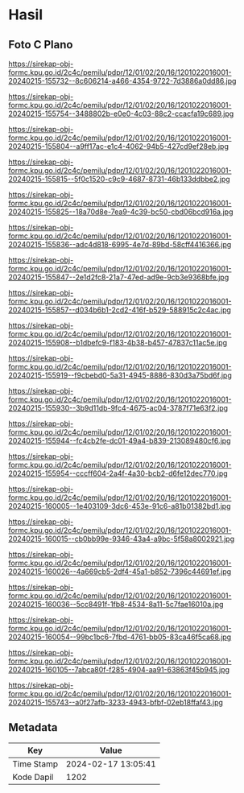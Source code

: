# Hasil

## Foto C Plano

https://sirekap-obj-formc.kpu.go.id/2c4c/pemilu/pdpr/12/01/02/20/16/1201022016001-20240215-155732--8c606214-a466-4354-9722-7d3886a0dd86.jpg

https://sirekap-obj-formc.kpu.go.id/2c4c/pemilu/pdpr/12/01/02/20/16/1201022016001-20240215-155754--3488802b-e0e0-4c03-88c2-ccacfa19c689.jpg

https://sirekap-obj-formc.kpu.go.id/2c4c/pemilu/pdpr/12/01/02/20/16/1201022016001-20240215-155804--a9ff17ac-e1c4-4062-94b5-427cd9ef28eb.jpg

https://sirekap-obj-formc.kpu.go.id/2c4c/pemilu/pdpr/12/01/02/20/16/1201022016001-20240215-155815--5f0c1520-c9c9-4687-8731-46b133ddbbe2.jpg

https://sirekap-obj-formc.kpu.go.id/2c4c/pemilu/pdpr/12/01/02/20/16/1201022016001-20240215-155825--18a70d8e-7ea9-4c39-bc50-cbd06bcd916a.jpg

https://sirekap-obj-formc.kpu.go.id/2c4c/pemilu/pdpr/12/01/02/20/16/1201022016001-20240215-155836--adc4d818-6995-4e7d-89bd-58cff4416366.jpg

https://sirekap-obj-formc.kpu.go.id/2c4c/pemilu/pdpr/12/01/02/20/16/1201022016001-20240215-155847--2e1d2fc8-21a7-47ed-ad9e-9cb3e9368bfe.jpg

https://sirekap-obj-formc.kpu.go.id/2c4c/pemilu/pdpr/12/01/02/20/16/1201022016001-20240215-155857--d034b6b1-2cd2-416f-b529-588915c2c4ac.jpg

https://sirekap-obj-formc.kpu.go.id/2c4c/pemilu/pdpr/12/01/02/20/16/1201022016001-20240215-155908--b1dbefc9-f183-4b38-b457-47837c11ac5e.jpg

https://sirekap-obj-formc.kpu.go.id/2c4c/pemilu/pdpr/12/01/02/20/16/1201022016001-20240215-155919--f9cbebd0-5a31-4945-8886-830d3a75bd6f.jpg

https://sirekap-obj-formc.kpu.go.id/2c4c/pemilu/pdpr/12/01/02/20/16/1201022016001-20240215-155930--3b9d11db-9fc4-4675-ac04-3787f71e63f2.jpg

https://sirekap-obj-formc.kpu.go.id/2c4c/pemilu/pdpr/12/01/02/20/16/1201022016001-20240215-155944--fc4cb2fe-dc01-49a4-b839-213089480cf6.jpg

https://sirekap-obj-formc.kpu.go.id/2c4c/pemilu/pdpr/12/01/02/20/16/1201022016001-20240215-155954--cccff604-2a4f-4a30-bcb2-d6fe12dec770.jpg

https://sirekap-obj-formc.kpu.go.id/2c4c/pemilu/pdpr/12/01/02/20/16/1201022016001-20240215-160005--1e403109-3dc6-453e-91c6-a81b01382bd1.jpg

https://sirekap-obj-formc.kpu.go.id/2c4c/pemilu/pdpr/12/01/02/20/16/1201022016001-20240215-160015--cb0bb99e-9346-43a4-a9bc-5f58a8002921.jpg

https://sirekap-obj-formc.kpu.go.id/2c4c/pemilu/pdpr/12/01/02/20/16/1201022016001-20240215-160026--4a669cb5-2df4-45a1-b852-7396c44691ef.jpg

https://sirekap-obj-formc.kpu.go.id/2c4c/pemilu/pdpr/12/01/02/20/16/1201022016001-20240215-160036--5cc8491f-1fb8-4534-8a11-5c7fae16010a.jpg

https://sirekap-obj-formc.kpu.go.id/2c4c/pemilu/pdpr/12/01/02/20/16/1201022016001-20240215-160054--99bc1bc6-7fbd-4761-bb05-83ca46f5ca68.jpg

https://sirekap-obj-formc.kpu.go.id/2c4c/pemilu/pdpr/12/01/02/20/16/1201022016001-20240215-160105--7abca80f-f285-4904-aa91-63863f45b945.jpg

https://sirekap-obj-formc.kpu.go.id/2c4c/pemilu/pdpr/12/01/02/20/16/1201022016001-20240215-155743--a0f27afb-3233-4943-bfbf-02eb18ffaf43.jpg


## Metadata

| Key        | Value               |
| ---------- | ------------------- |
| Time Stamp | 2024-02-17 13:05:41 |
| Kode Dapil | 1202                |



